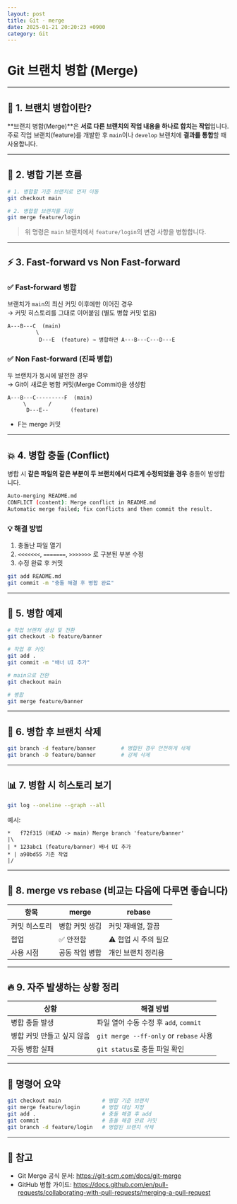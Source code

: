 ```yaml
---
layout: post
title: Git - merge
date: 2025-01-21 20:20:23 +0900
category: Git
---
```

# Git 브랜치 병합 (Merge)

---

## 🌿 1. 브랜치 병합이란?

**브랜치 병합(Merge)**은 **서로 다른 브랜치의 작업 내용을 하나로 합치는 작업**입니다.  
주로 작업 브랜치(feature)를 개발한 후 `main`이나 `develop` 브랜치에 **결과를 통합**할 때 사용합니다.

---

## 🔁 2. 병합 기본 흐름

```bash
# 1. 병합할 기준 브랜치로 먼저 이동
git checkout main

# 2. 병합할 브랜치를 지정
git merge feature/login
```

> 위 명령은 `main` 브랜치에서 `feature/login`의 변경 사항을 병합합니다.

---

## ⚡️ 3. Fast-forward vs Non Fast-forward

### ✅ Fast-forward 병합

브랜치가 `main`의 최신 커밋 이후에만 이어진 경우  
→ 커밋 히스토리를 그대로 이어붙임 (별도 병합 커밋 없음)

```text
A---B---C  (main)
         \
          D---E  (feature) → 병합하면 A---B---C---D---E
```

### ✅ Non Fast-forward (진짜 병합)

두 브랜치가 동시에 발전한 경우  
→ Git이 새로운 병합 커밋(Merge Commit)을 생성함

```text
A---B---C---------F  (main)
     \       /
      D---E--       (feature)
```

- F는 merge 커밋

---

## 💥 4. 병합 충돌 (Conflict)

병합 시 **같은 파일의 같은 부분이 두 브랜치에서 다르게 수정되었을 경우** 충돌이 발생합니다.

```bash
Auto-merging README.md
CONFLICT (content): Merge conflict in README.md
Automatic merge failed; fix conflicts and then commit the result.
```

### 💡 해결 방법

1. 충돌난 파일 열기
2. `<<<<<<<`, `=======`, `>>>>>>>` 로 구분된 부분 수정
3. 수정 완료 후 커밋

```bash
git add README.md
git commit -m "충돌 해결 후 병합 완료"
```

---

## 🧪 5. 병합 예제

```bash
# 작업 브랜치 생성 및 전환
git checkout -b feature/banner

# 작업 후 커밋
git add .
git commit -m "배너 UI 추가"

# main으로 전환
git checkout main

# 병합
git merge feature/banner
```

---

## 🧼 6. 병합 후 브랜치 삭제

```bash
git branch -d feature/banner        # 병합된 경우 안전하게 삭제
git branch -D feature/banner        # 강제 삭제
```

---

## 📊 7. 병합 시 히스토리 보기

```bash
git log --oneline --graph --all
```

예시:

```
*   f72f315 (HEAD -> main) Merge branch 'feature/banner'
|\
| * 123abc1 (feature/banner) 배너 UI 추가
* | a90bd55 기존 작업
|/
```

---

## 🧠 8. merge vs rebase (비교는 다음에 다루면 좋습니다)

| 항목 | merge | rebase |
|------|-------|--------|
| 커밋 히스토리 | 병합 커밋 생김 | 커밋 재배열, 깔끔 |
| 협업 | ✅ 안전함 | ⚠️ 협업 시 주의 필요 |
| 사용 시점 | 공동 작업 병합 | 개인 브랜치 정리용 |

---

## 🔥 9. 자주 발생하는 상황 정리

| 상황 | 해결 방법 |
|------|-----------|
| 병합 충돌 발생 | 파일 열어 수동 수정 후 `add`, `commit` |
| 병합 커밋 만들고 싶지 않음 | `git merge --ff-only` or `rebase` 사용 |
| 자동 병합 실패 | `git status`로 충돌 파일 확인 |

---

## 📎 명령어 요약

```bash
git checkout main             # 병합 기준 브랜치
git merge feature/login       # 병합 대상 지정
git add .                     # 충돌 해결 후 add
git commit                    # 충돌 해결 완료 커밋
git branch -d feature/login   # 병합된 브랜치 삭제
```

---

## 🔗 참고

- Git Merge 공식 문서: https://git-scm.com/docs/git-merge
- GitHub 병합 가이드: https://docs.github.com/en/pull-requests/collaborating-with-pull-requests/merging-a-pull-request
